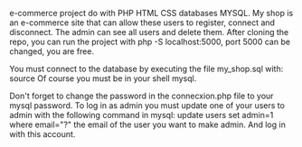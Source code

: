 e-commerce project do with PHP HTML CSS databases MYSQL.
My shop is an e-commerce site that can allow these users to register, connect and disconnect.
The admin can see all users and delete them.
After cloning the repo, you can run the project with php -S localhost:5000, port 5000 can be changed, you are free.

You must connect to the database by executing the file my_shop.sql with: source <the path to file my_shop.sql>
Of course you must be in your shell mysql.

Don't forget to change the password in the connecxion.php file to your mysql password.
To log in as admin you must update one of your users to admin with the following command in mysql: update users set admin=1 where email="?" the email of the user you want to make admin. And log in with this account.
